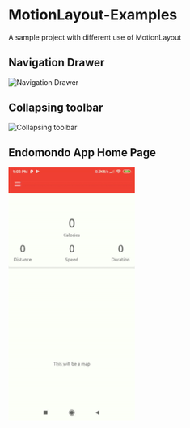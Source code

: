 # MotionLayout-Examples
A sample project with different use of MotionLayout

## Navigation Drawer
<img src="https://github.com/supto09/MotionLayout-Examples/blob/master/app/ss/drawer_ss.gif" alt="Navigation Drawer" width="250"/>

## Collapsing toolbar
<img src="https://github.com/supto09/MotionLayout-Examples/blob/master/app/ss/collapsing_toolbar.gif" alt="Collapsing toolbar" width="250"/>

## Endomondo App Home Page
<img src="https://github.com/supto09/MotionLayout-Examples/blob/master/app/ss/endomondo_design.gif" alt="Endomondo" width="250"/>
